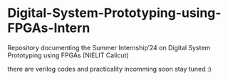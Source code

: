 # Digital-System-Prototyping-using-FPGAs-Intern
Repository documenting the Summer Internship’24 on Digital System Prototyping using FPGAs (NIELIT Calicut)

there are verilog codes and practicality incomming soon stay tuned :)
